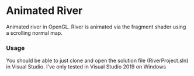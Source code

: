 # Animated River
Animated river in OpenGL. River is animated via the fragment shader using a scrolling normal map.

### Usage
You should be able to just clone and open the solution file (RiverProject.sln) in Visual Studio. I've only tested in Visual Studio 2019 on Windows
